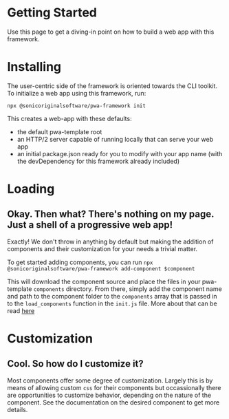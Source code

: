 # Getting Started
Use this page to get a diving-in point on how to build a web app with this framework.

# Installing
The user-centric side of the framework is oriented towards the CLI toolkit. To initialize a web app using this framework, run:

`npx @sonicoriginalsoftware/pwa-framework init`

This creates a web-app with these defaults:

- the default pwa-template root
- an HTTP/2 server capable of running locally that can serve your web app
- an initial package.json ready for you to modify with your app name (with the devDependency for this framework already included)

# Loading
## Okay. Then what? There's nothing on my page. Just a shell of a progressive web app!

Exactly! We don't throw in anything by default but making the addition of components and their customization for your needs a trivial matter.

To get started adding components, you can run `npx @sonicoriginalsoftware/pwa-framework add-component $component`

This will download the component source and place the files in your pwa-template `components` directory. From there, simply add the component name and path to the component folder to the `components` array that is passed in to the `load_components` function in the `init.js` file. More about that can be read [here](docs/WORKFLOW.md#Web_App_Initialization)

# Customization
## Cool. So how do I customize it?
Most components offer some degree of customization. Largely this is by means of allowing custom `css` for their components but occassionally there are opportunities to customize behavior, depending on the nature of the component. See the documentation on the desired component to get more details.
